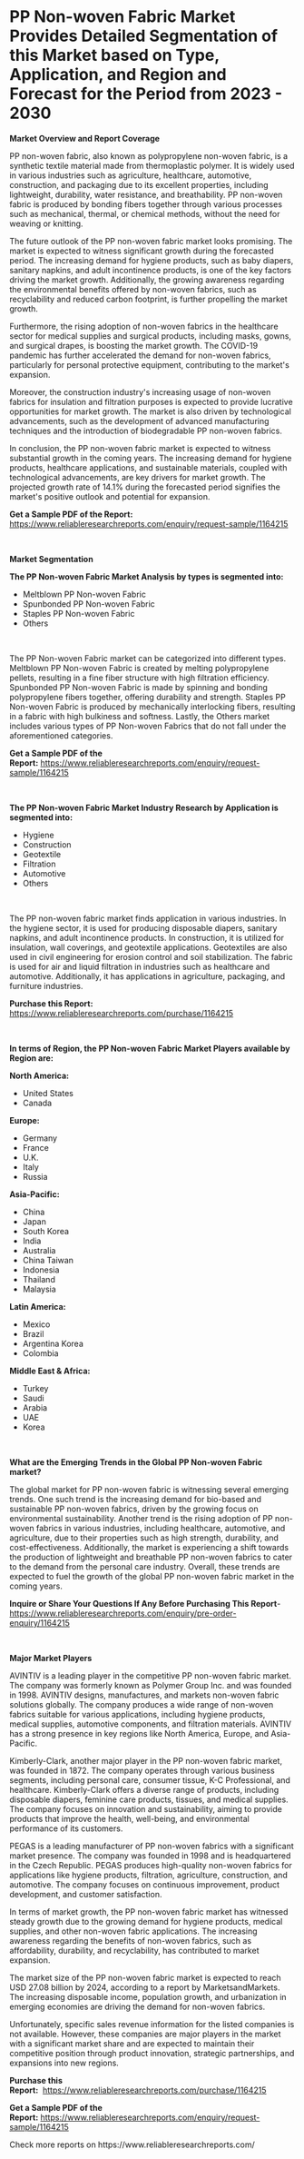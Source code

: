 <p><h1>PP Non-woven Fabric Market Provides Detailed Segmentation of this Market based on Type, Application, and Region and Forecast for the Period from 2023 - 2030</h1></p><p><strong>Market Overview and Report Coverage</strong></p>
<p><p>PP non-woven fabric, also known as polypropylene non-woven fabric, is a synthetic textile material made from thermoplastic polymer. It is widely used in various industries such as agriculture, healthcare, automotive, construction, and packaging due to its excellent properties, including lightweight, durability, water resistance, and breathability. PP non-woven fabric is produced by bonding fibers together through various processes such as mechanical, thermal, or chemical methods, without the need for weaving or knitting.</p><p>The future outlook of the PP non-woven fabric market looks promising. The market is expected to witness significant growth during the forecasted period. The increasing demand for hygiene products, such as baby diapers, sanitary napkins, and adult incontinence products, is one of the key factors driving the market growth. Additionally, the growing awareness regarding the environmental benefits offered by non-woven fabrics, such as recyclability and reduced carbon footprint, is further propelling the market growth.</p><p>Furthermore, the rising adoption of non-woven fabrics in the healthcare sector for medical supplies and surgical products, including masks, gowns, and surgical drapes, is boosting the market growth. The COVID-19 pandemic has further accelerated the demand for non-woven fabrics, particularly for personal protective equipment, contributing to the market's expansion.</p><p>Moreover, the construction industry's increasing usage of non-woven fabrics for insulation and filtration purposes is expected to provide lucrative opportunities for market growth. The market is also driven by technological advancements, such as the development of advanced manufacturing techniques and the introduction of biodegradable PP non-woven fabrics.</p><p>In conclusion, the PP non-woven fabric market is expected to witness substantial growth in the coming years. The increasing demand for hygiene products, healthcare applications, and sustainable materials, coupled with technological advancements, are key drivers for market growth. The projected growth rate of 14.1% during the forecasted period signifies the market's positive outlook and potential for expansion.</p></p>
<p><strong>Get a Sample PDF of the Report:</strong> <a href="https://www.reliableresearchreports.com/enquiry/request-sample/1164215">https://www.reliableresearchreports.com/enquiry/request-sample/1164215</a></p>
<p>&nbsp;</p>
<p><strong>Market Segmentation</strong></p>
<p><strong>The PP Non-woven Fabric Market Analysis by types is segmented into:</strong></p>
<p><ul><li>Meltblown PP Non-woven Fabric</li><li>Spunbonded PP Non-woven Fabric</li><li>Staples PP Non-woven Fabric</li><li>Others</li></ul></p>
<p>&nbsp;</p>
<p><p>The PP Non-woven Fabric market can be categorized into different types. Meltblown PP Non-woven Fabric is created by melting polypropylene pellets, resulting in a fine fiber structure with high filtration efficiency. Spunbonded PP Non-woven Fabric is made by spinning and bonding polypropylene fibers together, offering durability and strength. Staples PP Non-woven Fabric is produced by mechanically interlocking fibers, resulting in a fabric with high bulkiness and softness. Lastly, the Others market includes various types of PP Non-woven Fabrics that do not fall under the aforementioned categories.</p></p>
<p><strong>Get a Sample PDF of the Report:</strong>&nbsp;<a href="https://www.reliableresearchreports.com/enquiry/request-sample/1164215">https://www.reliableresearchreports.com/enquiry/request-sample/1164215</a></p>
<p>&nbsp;</p>
<p><strong>The PP Non-woven Fabric Market Industry Research by Application is segmented into:</strong></p>
<p><ul><li>Hygiene</li><li>Construction</li><li>Geotextile</li><li>Filtration</li><li>Automotive</li><li>Others</li></ul></p>
<p>&nbsp;</p>
<p><p>The PP non-woven fabric market finds application in various industries. In the hygiene sector, it is used for producing disposable diapers, sanitary napkins, and adult incontinence products. In construction, it is utilized for insulation, wall coverings, and geotextile applications. Geotextiles are also used in civil engineering for erosion control and soil stabilization. The fabric is used for air and liquid filtration in industries such as healthcare and automotive. Additionally, it has applications in agriculture, packaging, and furniture industries.</p></p>
<p><strong>Purchase this Report:</strong>&nbsp; <a href="https://www.reliableresearchreports.com/purchase/1164215">https://www.reliableresearchreports.com/purchase/1164215</a></p>
<p>&nbsp;</p>
<p><strong>In terms of Region, the PP Non-woven Fabric Market Players available by Region are:</strong></p>
<p>
    <p> <strong> North America: </strong>
        <ul>
            <li>United States</li>
            <li>Canada</li>
        </ul>
        </p> 
    <p> <strong> Europe: </strong>
        <ul>
            <li>Germany</li>
            <li>France</li>
            <li>U.K.</li>
            <li>Italy</li>
            <li>Russia</li>
        </ul>
        </p> 
    <p> <strong> Asia-Pacific: </strong>
        <ul>
            <li>China</li>
            <li>Japan</li>
            <li>South Korea</li>
            <li>India</li>
            <li>Australia</li>
            <li>China Taiwan</li>
            <li>Indonesia</li>
            <li>Thailand</li>
            <li>Malaysia</li>
        </ul>
        </p> 
    <p> <strong> Latin America: </strong>
        <ul>
            <li>Mexico</li>
            <li>Brazil</li>
            <li>Argentina Korea</li>
            <li>Colombia</li>
        </ul>
        </p> 
    <p> <strong> Middle East & Africa: </strong>
        <ul>
            <li>Turkey</li>
            <li>Saudi</li>
            <li>Arabia</li>
            <li>UAE</li>
            <li>Korea</li>
        </ul>
    </p>
    </p>
<p>&nbsp;</p>
<p><strong>What are the Emerging Trends in the Global PP Non-woven Fabric market?</strong></p>
<p><p>The global market for PP non-woven fabric is witnessing several emerging trends. One such trend is the increasing demand for bio-based and sustainable PP non-woven fabrics, driven by the growing focus on environmental sustainability. Another trend is the rising adoption of PP non-woven fabrics in various industries, including healthcare, automotive, and agriculture, due to their properties such as high strength, durability, and cost-effectiveness. Additionally, the market is experiencing a shift towards the production of lightweight and breathable PP non-woven fabrics to cater to the demand from the personal care industry. Overall, these trends are expected to fuel the growth of the global PP non-woven fabric market in the coming years.</p></p>
<p><strong>Inquire or Share Your Questions If Any Before Purchasing This Report</strong>- <a href="https://www.reliableresearchreports.com/enquiry/pre-order-enquiry/1164215">https://www.reliableresearchreports.com/enquiry/pre-order-enquiry/1164215</a></p>
<p>&nbsp;</p>
<p><strong>Major Market Players</strong></p>
<p><p>AVINTIV is a leading player in the competitive PP non-woven fabric market. The company was formerly known as Polymer Group Inc. and was founded in 1998. AVINTIV designs, manufactures, and markets non-woven fabric solutions globally. The company produces a wide range of non-woven fabrics suitable for various applications, including hygiene products, medical supplies, automotive components, and filtration materials. AVINTIV has a strong presence in key regions like North America, Europe, and Asia-Pacific.</p><p>Kimberly-Clark, another major player in the PP non-woven fabric market, was founded in 1872. The company operates through various business segments, including personal care, consumer tissue, K-C Professional, and healthcare. Kimberly-Clark offers a diverse range of products, including disposable diapers, feminine care products, tissues, and medical supplies. The company focuses on innovation and sustainability, aiming to provide products that improve the health, well-being, and environmental performance of its customers.</p><p>PEGAS is a leading manufacturer of PP non-woven fabrics with a significant market presence. The company was founded in 1998 and is headquartered in the Czech Republic. PEGAS produces high-quality non-woven fabrics for applications like hygiene products, filtration, agriculture, construction, and automotive. The company focuses on continuous improvement, product development, and customer satisfaction.</p><p>In terms of market growth, the PP non-woven fabric market has witnessed steady growth due to the growing demand for hygiene products, medical supplies, and other non-woven fabric applications. The increasing awareness regarding the benefits of non-woven fabrics, such as affordability, durability, and recyclability, has contributed to market expansion.</p><p>The market size of the PP non-woven fabric market is expected to reach USD 27.08 billion by 2024, according to a report by MarketsandMarkets. The increasing disposable income, population growth, and urbanization in emerging economies are driving the demand for non-woven fabrics.</p><p>Unfortunately, specific sales revenue information for the listed companies is not available. However, these companies are major players in the market with a significant market share and are expected to maintain their competitive position through product innovation, strategic partnerships, and expansions into new regions.</p></p>
<p><strong>Purchase this Report:</strong>&nbsp;&nbsp;<a href="https://www.reliableresearchreports.com/purchase/1164215">https://www.reliableresearchreports.com/purchase/1164215</a></p>
<p></p>
<p><strong>Get a Sample PDF of the Report:</strong>&nbsp;<a href="https://www.reliableresearchreports.com/enquiry/request-sample/1164215">https://www.reliableresearchreports.com/enquiry/request-sample/1164215</a></p>
<p>Check more reports on https://www.reliableresearchreports.com/</p>